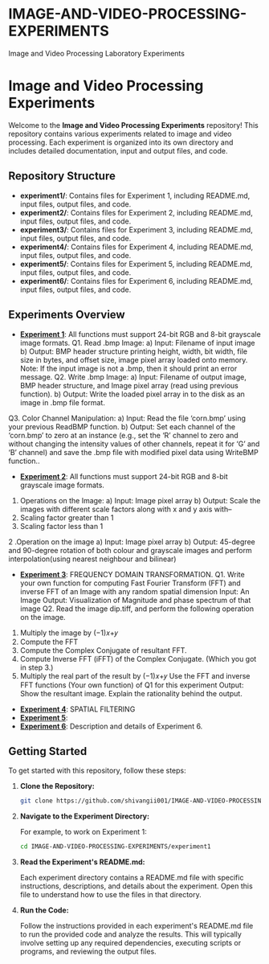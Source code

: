 # IMAGE-AND-VIDEO-PROCESSING-EXPERIMENTS
Image and Video Processing  Laboratory Experiments
# Image and Video Processing Experiments

Welcome to the **Image and Video Processing Experiments** repository! This repository contains various experiments related to image and video processing. 
Each experiment is organized into its own directory and includes detailed documentation, input and output files, and code.

## Repository Structure

- **experiment1/**: Contains files for Experiment 1, including README.md, input files, output files, and code.
- **experiment2/**: Contains files for Experiment 2, including README.md, input files, output files, and code.
- **experiment3/**: Contains files for Experiment 3, including README.md, input files, output files, and code.
- **experiment4/**: Contains files for Experiment 4, including README.md, input files, output files, and code.
- **experiment5/**: Contains files for Experiment 5, including README.md, input files, output files, and code.
- **experiment6/**: Contains files for Experiment 6, including README.md, input files, output files, and code.

## Experiments Overview

- **[Experiment 1](experiments/Exp-01)**:
All functions must support 24-bit RGB and 8-bit grayscale image
formats.
Q1. Read .bmp Image:
a) Input: Filename of input image
b) Output: BMP header structure printing height, width, bit width, file size in
bytes, and offset size, image pixel array loaded onto memory.
Note: If the input image is not a .bmp, then it should print an error message.
Q2. Write .bmp Image:
a) Input: Filename of output image, BMP header structure, and Image pixel array
(read using previous function).
b) Output: Write the loaded pixel array in to the disk as an image in .bmp file
format.

Q3. Color Channel Manipulation:
a) Input: Read the file ‘corn.bmp’ using your previous ReadBMP function.
b) Output: Set each channel of the ‘corn.bmp’ to zero at an instance (e.g., set the
‘R’ channel to zero and without changing the intensity values of other
channels, repeat it for ‘G’ and ‘B’ channel) and save the .bmp file with modified
pixel data using WriteBMP function..

- **[Experiment 2](experiments/EXP-02)**:
All functions must support 24-bit RGB and 8-bit grayscale image
formats.
1. Operations on the Image:
a) Input: Image pixel array
b) Output: Scale the images with different scale factors along with x and y axis
with–
1. Scaling factor greater than 1
2. Scaling factor less than 1

2 .Operation on the image
a) Input: Image pixel array
b) Output: 45-degree and 90-degree rotation of both colour and grayscale
images and perform interpolation(using nearest neighbour and bilinear)

- **[Experiment 3](experiments/EXP-03)**: FREQUENCY DOMAIN TRANSFORMATION. Q1. Write your own function for computing Fast Fourier Transform (FFT) and
inverse FFT of an Image with any random spatial dimension
Input: An Image
Output: Visualization of Magnitude and phase spectrum of that image
Q2. Read the image dip.tiff, and perform the following operation on the image.
1. Multiply the image by (−1)𝑥+𝑦
2. Compute the FFT
3. Compute the Complex Conjugate of resultant FFT.
4. Compute Inverse FFT (iFFT) of the Complex Conjugate. (Which you
got in step 3.)
5. Multiply the real part of the result by (−1)𝑥+𝑦
Use the FFT and inverse FFT functions (Your own function) of Q1 for this
experiment
Output: Show the resultant image. Explain the rationality behind
the output.

- **[Experiment 4](experiments/EXP-04)**: SPATIAL FILTERING
- **[Experiment 5](experiments/EXP-05)**: 
- **[Experiment 6](experiments/EXP-06)**: Description and details of Experiment 6.

## Getting Started

To get started with this repository, follow these steps:

1. **Clone the Repository:**

   ```bash
   git clone https://github.com/shivangii001/IMAGE-AND-VIDEO-PROCESSING-EXPERIMENTS.git
2. **Navigate to the Experiment Directory:**

    For example, to work on Experiment 1:
    
    ```bash
    cd IMAGE-AND-VIDEO-PROCESSING-EXPERIMENTS/experiment1

3. **Read the Experiment's README.md:**

    Each experiment directory contains a README.md file with specific instructions, descriptions, and details about the experiment. Open this file to understand how to use the files in that directory.

4. **Run the Code:**

    Follow the instructions provided in each experiment's README.md file to run the provided code and analyze the results. This will typically involve setting up any required dependencies, executing scripts or programs, and reviewing the output files.

